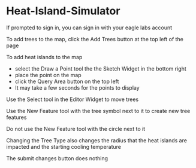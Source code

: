 # Heat-Island-Simulator

If prompted to sign in, you can sign in with your eagle labs account

To add trees to the map, click the Add Trees button at the top left of the page

To add heat islands to the map
- select the Draw a Point tool the the Sketch Widget in the bottom right
- place the point on the map
- click the Query Area button on the top left
- It may take a few seconds for the points to display

Use the Select tool in the Editor Widget to move trees

Use the New Feature tool with the tree symbol next to it to create new tree features

Do not use the New Feature tool with the circle next to it

Changing the Tree Type also changes the radius that the heat islands are impacted and the starting cooling temperature

The submit changes button does nothing
